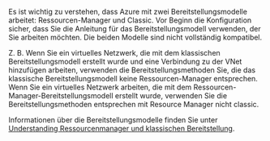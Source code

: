 Es ist wichtig zu verstehen, dass Azure mit zwei Bereitstellungsmodelle arbeitet: Ressourcen-Manager und Classic. Vor Beginn die Konfiguration sicher, dass Sie die Anleitung für das Bereitstellungsmodell verwenden, der Sie arbeiten möchten. Die beiden Modelle sind nicht vollständig kompatibel.

Z. B. Wenn Sie ein virtuelles Netzwerk, die mit dem klassischen Bereitstellungsmodell erstellt wurde und eine Verbindung zu der VNet hinzufügen arbeiten, verwenden die Bereitstellungsmethoden Sie, die das klassische Bereitstellungsmodell keine Ressourcen-Manager entsprechen. Wenn Sie ein virtuelles Netzwerk arbeiten, die mit dem Ressourcen-Manager-Bereitstellungsmodell erstellt wurde, verwenden Sie die Bereitstellungsmethoden entsprechen mit Resource Manager nicht classic.

Informationen über die Bereitstellungsmodelle finden Sie unter [Understanding Ressourcenmanager und klassischen Bereitstellung](../articles/resource-manager-deployment-model.md).